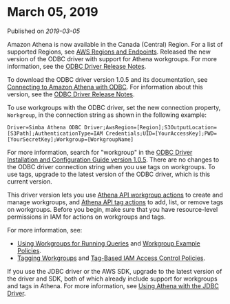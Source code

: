 # March 05, 2019<a name="release-note-2019-03-05"></a>

Published on *2019\-03\-05*

Amazon Athena is now available in the Canada \(Central\) Region\. For a list of supported Regions, see [AWS Regions and Endpoints](https://docs.aws.amazon.com/general/latest/gr/rande.html#athena)\. Released the new version of the ODBC driver with support for Athena workgroups\. For more information, see the [ODBC Driver Release Notes](https://s3.amazonaws.com/athena-downloads/drivers/ODBC/SimbaAthenaODBC_1.0.5/release-notes.txt )\.

To download the ODBC driver version 1\.0\.5 and its documentation, see [Connecting to Amazon Athena with ODBC](connect-with-odbc.md)\. For information about this version, see the [ODBC Driver Release Notes](https://s3.amazonaws.com/athena-downloads/drivers/ODBC/SimbaAthenaODBC_1.0.5/release-notes.txt)\. 

To use workgroups with the ODBC driver, set the new connection property, `Workgroup`, in the connection string as shown in the following example:

```
Driver=Simba Athena ODBC Driver;AwsRegion=[Region];S3OutputLocation=[S3Path];AuthenticationType=IAM Credentials;UID=[YourAccessKey];PWD=[YourSecretKey];Workgroup=[WorkgroupName]
```

For more information, search for "workgroup" in the [ODBC Driver Installation and Configuration Guide version 1\.0\.5](https://s3.amazonaws.com/athena-downloads/drivers/ODBC/SimbaAthenaODBC_1.0.5/Simba+Athena+ODBC+Install+and+Configuration+Guide.pdf)\. There are no changes to the ODBC driver connection string when you use tags on workgroups\. To use tags, upgrade to the latest version of the ODBC driver, which is this current version\.

This driver version lets you use [Athena API workgroup actions](workgroups-api-list.md) to create and manage workgroups, and [Athena API tag actions](tags-api.md) to add, list, or remove tags on workgroups\. Before you begin, make sure that you have resource\-level permissions in IAM for actions on workgroups and tags\. 

For more information, see:
+ [Using Workgroups for Running Queries](workgroups.md) and [Workgroup Example Policies](example-policies-workgroup.md)\.
+ [Tagging Workgroups](tags.md) and [Tag\-Based IAM Access Control Policies](tags-access-control.md)\.

If you use the JDBC driver or the AWS SDK, upgrade to the latest version of the driver and SDK, both of which already include support for workgroups and tags in Athena\. For more information, see [Using Athena with the JDBC Driver](connect-with-jdbc.md)\.